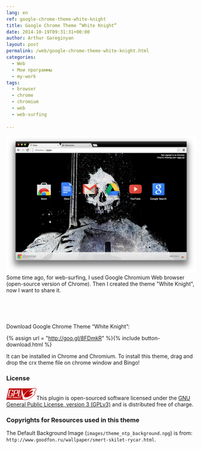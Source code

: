 ```yaml
---
lang: en
ref: google-chrome-theme-white-knight
title: Google Chrome Theme “White Knight”
date: 2014-10-19T09:31:31+00:00
author: Arthur Gareginyan
layout: post
permalink: /web/google-chrome-theme-white-knight.html
categories:
  - Web
  - Мои программы
  - my-work
tags:
  - browser
  - chrome
  - chromium
  - web
  - web-surfing

---
```


![White Night](/images/white-knight/screenshot-1.png)
Some time ago, for web-surfing, I used Google Chromium Web browser (open-source version of Chrome). Then I created the theme "White Knight", now I want to share it.

<br><br><br>

Download Google Chrome Theme “White Knight”:

{% assign url = "http://goo.gl/8FDmkR" %}{% include button-download.html %}

It can be installed in Chrome and Chromium. To install this theme, drag and drop the crx theme file on chrome window and Bingo!

### License

<img src="/images/gplv3.png" alt="gplv3" width="80" class="alignleft" />This plugin is open-sourced software licensed under the <a href="http://www.gnu.org/licenses/gpl-3.0.html" title="GPLv3" target="_blank">GNU General Public License, version 3 (GPLv3)</a> and is distributed free of charge.

### Copyrights for Resources used in this theme

The Default Background Image (`images/theme_ntp_background.npg`) is from: `http://www.goodfon.ru/wallpaper/smert-skilet-rycar.html`.
